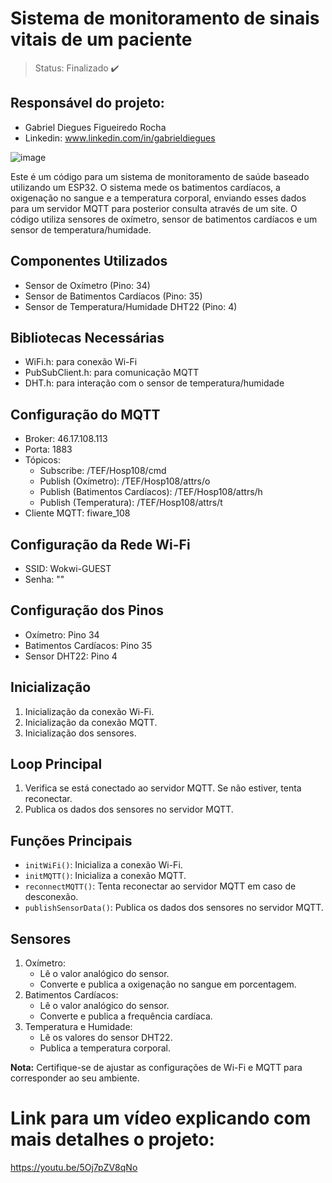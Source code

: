 # Sistema de monitoramento de sinais vitais de um paciente

> Status: Finalizado ✔️

## Responsável do projeto:
- Gabriel Diegues Figueiredo Rocha
- Linkedin: www.linkedin.com/in/gabrieldiegues

![image](https://github.com/gabrieldfr/GlobalSolution_Edge/assets/127216244/09836462-0fab-4659-bbf3-d6b6f66dcd16)


Este é um código para um sistema de monitoramento de saúde baseado utilizando um ESP32. O sistema mede os batimentos cardíacos, a oxigenação no sangue e a temperatura corporal, enviando esses dados para um servidor MQTT para posterior consulta através de um site. O código utiliza sensores de oxímetro, sensor de batimentos cardíacos e um sensor de temperatura/humidade.

## Componentes Utilizados
- Sensor de Oxímetro (Pino: 34)
- Sensor de Batimentos Cardíacos (Pino: 35)
- Sensor de Temperatura/Humidade DHT22 (Pino: 4)

## Bibliotecas Necessárias
- WiFi.h: para conexão Wi-Fi
- PubSubClient.h: para comunicação MQTT
- DHT.h: para interação com o sensor de temperatura/humidade

## Configuração do MQTT
- Broker: 46.17.108.113
- Porta: 1883
- Tópicos:
  - Subscribe: /TEF/Hosp108/cmd
  - Publish (Oxímetro): /TEF/Hosp108/attrs/o
  - Publish (Batimentos Cardíacos): /TEF/Hosp108/attrs/h
  - Publish (Temperatura): /TEF/Hosp108/attrs/t
- Cliente MQTT: fiware_108

## Configuração da Rede Wi-Fi
- SSID: Wokwi-GUEST
- Senha: ""

## Configuração dos Pinos
- Oxímetro: Pino 34
- Batimentos Cardíacos: Pino 35
- Sensor DHT22: Pino 4

## Inicialização
1. Inicialização da conexão Wi-Fi.
2. Inicialização da conexão MQTT.
3. Inicialização dos sensores.

## Loop Principal
1. Verifica se está conectado ao servidor MQTT. Se não estiver, tenta reconectar.
2. Publica os dados dos sensores no servidor MQTT.

## Funções Principais
- `initWiFi()`: Inicializa a conexão Wi-Fi.
- `initMQTT()`: Inicializa a conexão MQTT.
- `reconnectMQTT()`: Tenta reconectar ao servidor MQTT em caso de desconexão.
- `publishSensorData()`: Publica os dados dos sensores no servidor MQTT.

## Sensores
1. Oxímetro:
   - Lê o valor analógico do sensor.
   - Converte e publica a oxigenação no sangue em porcentagem.
2. Batimentos Cardíacos:
   - Lê o valor analógico do sensor.
   - Converte e publica a frequência cardíaca.
3. Temperatura e Humidade:
   - Lê os valores do sensor DHT22.
   - Publica a temperatura corporal.

**Nota:** Certifique-se de ajustar as configurações de Wi-Fi e MQTT para corresponder ao seu ambiente.
# Link para um vídeo explicando com mais detalhes o projeto:
https://youtu.be/5Oj7pZV8qNo
